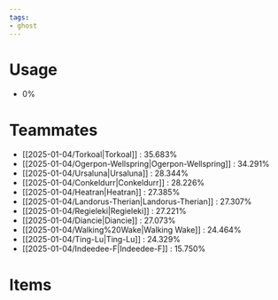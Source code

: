 ```yaml
---
tags:
- ghost
---
```

# Usage
- 0%
# Teammates
- [[2025-01-04/Torkoal|Torkoal]] : 35.683%
- [[2025-01-04/Ogerpon-Wellspring|Ogerpon-Wellspring]] : 34.291%
- [[2025-01-04/Ursaluna|Ursaluna]] : 28.344%
- [[2025-01-04/Conkeldurr|Conkeldurr]] : 28.226%
- [[2025-01-04/Heatran|Heatran]] : 27.385%
- [[2025-01-04/Landorus-Therian|Landorus-Therian]] : 27.307%
- [[2025-01-04/Regieleki|Regieleki]] : 27.221%
- [[2025-01-04/Diancie|Diancie]] : 27.073%
- [[2025-01-04/Walking%20Wake|Walking Wake]] : 24.464%
- [[2025-01-04/Ting-Lu|Ting-Lu]] : 24.329%
- [[2025-01-04/Indeedee-F|Indeedee-F]] : 15.750%
# Items